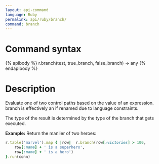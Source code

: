 ```yaml
---
layout: api-command 
language: Ruby
permalink: api/ruby/branch/
command: branch 
---
```


# Command syntax #

{% apibody %}
r.branch(test, true_branch, false_branch) &rarr; any
{% endapibody %}

# Description #

Evaluate one of two control paths based on the value of an expression. branch is effectively an if renamed due to language constraints.

The type of the result is determined by the type of the branch that gets executed.

__Example:__ Return the manlier of two heroes:

```rb
r.table('marvel').map { |row|  r.branch(row[:victories] > 100,
    row[:name] + ' is a superhero',
    row[:name] + ' is a hero')
}.run(conn)
```
